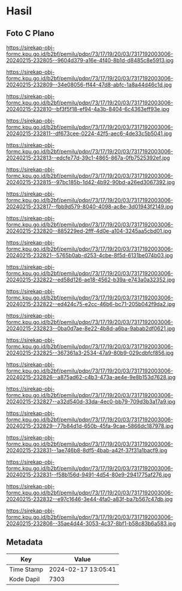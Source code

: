 # Hasil

## Foto C Plano

https://sirekap-obj-formc.kpu.go.id/b2bf/pemilu/pdpr/73/17/19/20/03/7317192003006-20240215-232805--9604d379-a16e-4f40-8b1d-d8485c8e5913.jpg

https://sirekap-obj-formc.kpu.go.id/b2bf/pemilu/pdpr/73/17/19/20/03/7317192003006-20240215-232809--34e08056-ff44-47d8-abfc-1a8a44d46c1d.jpg

https://sirekap-obj-formc.kpu.go.id/b2bf/pemilu/pdpr/73/17/19/20/03/7317192003006-20240215-232810--bf3f5f18-ef94-4a3b-8404-6c4363eff93e.jpg

https://sirekap-obj-formc.kpu.go.id/b2bf/pemilu/pdpr/73/17/19/20/03/7317192003006-20240215-232811--df673cee-0224-42f5-aec6-4de33c5b5041.jpg

https://sirekap-obj-formc.kpu.go.id/b2bf/pemilu/pdpr/73/17/19/20/03/7317192003006-20240215-232813--edcfe77d-39c1-4865-867a-0fb7525392ef.jpg

https://sirekap-obj-formc.kpu.go.id/b2bf/pemilu/pdpr/73/17/19/20/03/7317192003006-20240215-232815--97bc185b-1d42-4b92-90bd-a26ed3067392.jpg

https://sirekap-obj-formc.kpu.go.id/b2bf/pemilu/pdpr/73/17/19/20/03/7317192003006-20240215-232817--fbb9d579-8040-4098-ac8e-3d01943f2149.jpg

https://sirekap-obj-formc.kpu.go.id/b2bf/pemilu/pdpr/73/17/19/20/03/7317192003006-20240215-232820--885229ed-2fff-4d0e-a104-3245aa5cbd01.jpg

https://sirekap-obj-formc.kpu.go.id/b2bf/pemilu/pdpr/73/17/19/20/03/7317192003006-20240215-232821--5765b0ab-d253-4cbe-8f5d-6131be074b03.jpg

https://sirekap-obj-formc.kpu.go.id/b2bf/pemilu/pdpr/73/17/19/20/03/7317192003006-20240215-232822--ed58d126-ae18-4562-b39a-e743a0a32352.jpg

https://sirekap-obj-formc.kpu.go.id/b2bf/pemilu/pdpr/73/17/19/20/03/7317192003006-20240215-232822--ed424c75-e2cc-46b6-bc71-205b042f9da2.jpg

https://sirekap-obj-formc.kpu.go.id/b2bf/pemilu/pdpr/73/17/19/20/03/7317192003006-20240215-232823--0ba0d7ae-8e22-4b8d-a6ba-9abab2df0621.jpg

https://sirekap-obj-formc.kpu.go.id/b2bf/pemilu/pdpr/73/17/19/20/03/7317192003006-20240215-232825--367361a3-2534-47a9-80b9-029cdbfcf856.jpg

https://sirekap-obj-formc.kpu.go.id/b2bf/pemilu/pdpr/73/17/19/20/03/7317192003006-20240215-232826--a875ad62-c4b3-473a-ae4e-9e8b153d7628.jpg

https://sirekap-obj-formc.kpu.go.id/b2bf/pemilu/pdpr/73/17/19/20/03/7317192003006-20240215-232827--a32d540d-33da-4ec0-bb79-709d3b3a17a9.jpg

https://sirekap-obj-formc.kpu.go.id/b2bf/pemilu/pdpr/73/17/19/20/03/7317192003006-20240215-232829--77b84d1d-650b-45fa-9cae-5866dc187978.jpg

https://sirekap-obj-formc.kpu.go.id/b2bf/pemilu/pdpr/73/17/19/20/03/7317192003006-20240215-232831--1ae746b8-8df5-4bab-a42f-37f31a1bacf9.jpg

https://sirekap-obj-formc.kpu.go.id/b2bf/pemilu/pdpr/73/17/19/20/03/7317192003006-20240215-232831--f58b156d-9491-4d54-80e9-2941775af276.jpg

https://sirekap-obj-formc.kpu.go.id/b2bf/pemilu/pdpr/73/17/19/20/03/7317192003006-20240215-232832--e97c1646-3e44-4fa0-a83f-ba7b567c47db.jpg

https://sirekap-obj-formc.kpu.go.id/b2bf/pemilu/pdpr/73/17/19/20/03/7317192003006-20240215-232806--35ae4d44-3053-4c37-8bf1-b58c83b6a583.jpg


## Metadata

| Key        | Value               |
| ---------- | ------------------- |
| Time Stamp | 2024-02-17 13:05:41 |
| Kode Dapil | 7303                |



